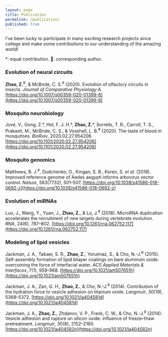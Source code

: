 ```yaml
---
layout: page
title: Publication
permalink: /publication/
published: true
---
```


I've been lucky to participate in many exciting research projects since college and make some contributions to our understanding of the amazing world!  

*: equal contribution. :email:: corresponding author.  

### Evolution of neural circuits
**Zhao, Z.**<sup>#</sup>, & McBride, C. S.<sup>#</sup> (2020). Evolution of olfactory circuits in insects. _Journal of Comparative Physiology A_. [https://doi.org/10.1007/s00359-020-01399-6](https://doi.org/10.1007/s00359-020-01399-6)


### Mosquito neurobiology
Jové, V., Gong, Z.\*, Hol, F. J. H.\*, **Zhao, Z.**\*, Sorrells, T. R., Carroll, T. S., Prakash, M., McBride, C. S., & Vosshall, L. B.<sup>#</sup> (2020). The taste of blood in mosquitoes. _BioRxiv_, 2020.02.27.954206. [https://doi.org/10.1101/2020.02.27.954206](https://doi.org/10.1101/2020.02.27.954206)


### Mosquito genomics
Matthews, B. J.<sup>#</sup>, Dudchenko, O., Kingan, S. B., Koren, S. _et al._ (2018). Improved reference genome of Aedes aegypti informs arbovirus vector control. _Nature_, 563(7732), 501–507. [https://doi.org/10.1038/s41586-018-0692-z](https://doi.org/10.1038/s41586-018-0692-z)


### Evolution of miRNAs
Luo, J., Wang, Y., Yuan, J., **Zhao, Z.**, & Lu, J.<sup>#</sup> (2018). MicroRNA duplication accelerates the recruitment of new targets during vertebrate evolution. _RNA_, 24(6), 787–802. [https://doi.org/10.1261/rna.062752.117](https://doi.org/10.1261/rna.062752.117)


### Modeling of lipid vesicles
Jackman, J. A., Tabaei, S. R., **Zhao, Z.**, Yorulmaz, S., & Cho, N.-J.<sup>#</sup> (2015). Self-assembly formation of lipid bilayer coatings on bare aluminum oxide: overcoming the force of interfacial water. _ACS Applied Materials & Interfaces_, 7(1), 959–968. [https://doi.org/10.1021/am507651h](https://doi.org/10.1021/am507651h)  

Jackman, J. A., Zan, G. H., **Zhao, Z.**, & Cho, N.-J.<sup>#</sup> (2014). Contribution of the hydration force to vesicle adhesion on titanium oxide. _Langmuir_, 30(19), 5368–5372. [https://doi.org/10.1021/la404581d](https://doi.org/10.1021/la404581d)  

Jackman, J. A., **Zhao, Z.**, Zhdanov, V. P., Frank, C. W., & Cho, N.-J.<sup>#</sup> (2014). Vesicle adhesion and rupture on silicon oxide: influence of freeze–thaw pretreatment. _Langmuir_, 30(8), 2152–2160. [https://doi.org/10.1021/la404582n](https://doi.org/10.1021/la404582n)
